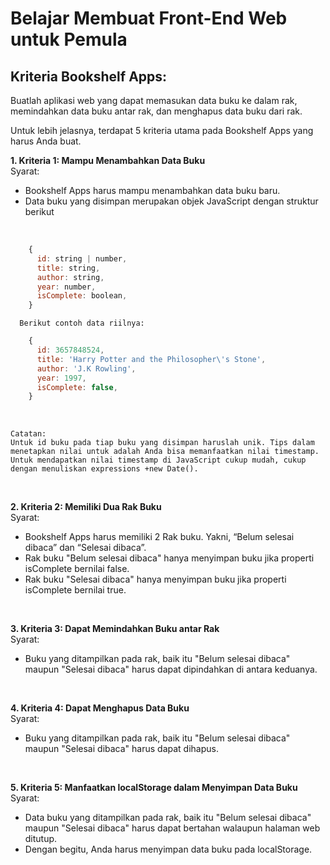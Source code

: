 # **Belajar Membuat Front-End Web untuk Pemula**

## Kriteria Bookshelf Apps: 
Buatlah aplikasi web yang dapat memasukan data buku ke dalam rak, memindahkan data buku antar rak, dan menghapus data buku dari rak. 

Untuk lebih jelasnya, terdapat 5 kriteria utama pada Bookshelf Apps yang harus Anda buat.

<b>1. Kriteria 1: Mampu Menambahkan Data Buku</b></br>
   Syarat: 
   <ul>
      <li>Bookshelf Apps harus mampu menambahkan data buku baru.</li>
      <li>Data buku yang disimpan merupakan objek JavaScript dengan struktur berikut </li>
   </ul></br>
   
  ```javascript
      {
        id: string | number,
        title: string,
        author: string,
        year: number,
        isComplete: boolean,
      }
  ```
  
      Berikut contoh data riilnya:
  ```javascript
      {
        id: 3657848524,
        title: 'Harry Potter and the Philosopher\'s Stone',
        author: 'J.K Rowling',
        year: 1997,
        isComplete: false,
      }
 ```
 </br>
 
    Catatan:
    Untuk id buku pada tiap buku yang disimpan haruslah unik. Tips dalam menetapkan nilai untuk adalah Anda bisa memanfaatkan nilai timestamp. Untuk mendapatkan nilai timestamp di JavaScript cukup mudah, cukup dengan menuliskan expressions +new Date().
</br>

<b>2. Kriteria 2: Memiliki Dua Rak Buku</b></br>
    Syarat:
    <ul>
      <li>Bookshelf Apps harus memiliki 2 Rak buku. Yakni, “Belum selesai dibaca” dan “Selesai dibaca”.</li>
      <li>Rak buku "Belum selesai dibaca" hanya menyimpan buku jika properti isComplete bernilai false.</li>
      <li>Rak buku "Selesai dibaca" hanya menyimpan buku jika properti isComplete bernilai true.</li>
    </ul>
  </br>
  
<b>3. Kriteria 3: Dapat Memindahkan Buku antar Rak</b></br>
    Syarat:
    <ul>
      <li>Buku yang ditampilkan pada rak, baik itu "Belum selesai dibaca" maupun "Selesai dibaca" harus dapat dipindahkan di antara keduanya.</li>
    </ul>
  </br>
  
<b>4. Kriteria 4: Dapat Menghapus Data Buku</b></br>
    Syarat:
    <ul>
      <li>Buku yang ditampilkan pada rak, baik itu "Belum selesai dibaca" maupun "Selesai dibaca" harus dapat dihapus.</li>
    </ul>
  </br>
  
<b>5. Kriteria 5: Manfaatkan localStorage dalam Menyimpan Data Buku</b></br>
    Syarat:
    <ul>
      <li>Data buku yang ditampilkan pada rak, baik itu "Belum selesai dibaca" maupun "Selesai dibaca" harus dapat bertahan walaupun halaman web ditutup.</li>
      <li>Dengan begitu, Anda harus menyimpan data buku pada localStorage.</li>
    </ul>
  </br>


</ol>
</br>
